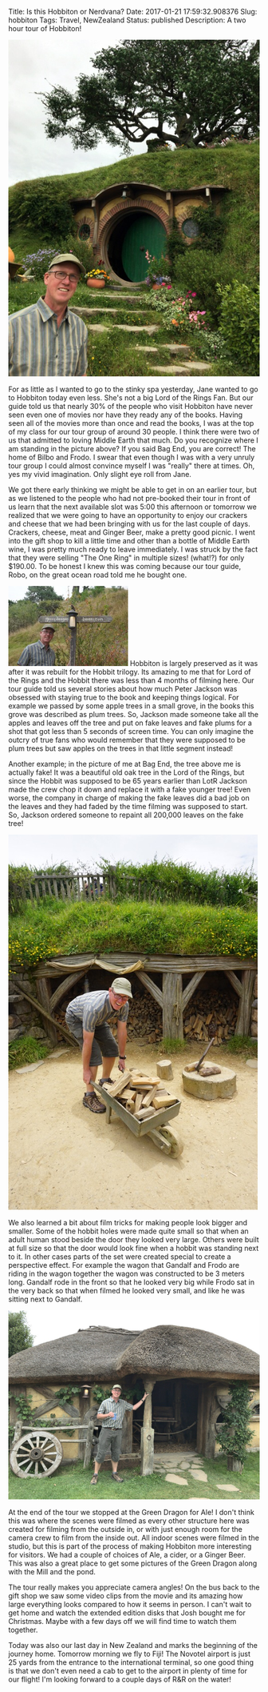 Title: Is this Hobbiton or Nerdvana?
Date: 2017-01-21 17:59:32.908376
Slug: hobbiton
Tags: Travel, NewZealand
Status: published
Description: A two hour tour of Hobbiton!

![Bag End](../images/NZ/bag_end.jpg)

For as little as I wanted to go to the stinky spa yesterday, Jane wanted to go to Hobbiton today even less.  She's not a big Lord of the Rings Fan.  But our guide told us that nearly 30% of the people who visit Hobbiton have never seen even one of movies nor have they ready any of the books.  Having seen all of the movies more than once and read the books, I was at the top of my class for our tour group of around 30 people. I think there were two of us that admitted to loving Middle Earth that much.   Do you recognize where I am standing in the picture above?  If you said Bag End, you are correct!  The home of Bilbo and Frodo.  I swear that even though I was with a very unruly tour group I could almost convince myself I was "really" there at times.  Oh, yes my vivid imagination.  Only slight eye roll from Jane.

We got there early thinking we might be able to get in on an earlier tour, but as we listened to the people who had not pre-booked their tour in front of us learn that the next available slot was 5:00 this afternoon or tomorrow we realized that we were going to have an opportunity to enjoy our crackers and cheese that we had been bringing with us for the last couple of days.  Crackers, cheese, meat and Ginger Beer, make a pretty good picnic.  I went into the gift shop to kill a little time and other than a bottle of Middle Earth wine, I was pretty much ready to leave immediately.  I was struck by the fact that they were selling "The One Ring" in multiple sizes!  (what!?) for only $190.00.   To be honest I knew this was coming because our tour guide, Robo, on the great ocean road told me he bought one.

![](../images/NZ/signpost.jpg) Hobbiton is largely preserved as it was after it was rebuilt for the Hobbit trilogy.  Its amazing to me that for Lord of the Rings and the Hobbit there was less than 4 months of filming here.  Our tour guide told us several stories about how much Peter Jackson was obsessed with staying true to the book and keeping things logical.  For example we passed by some apple trees in a small grove, in the books this grove was described as plum trees.  So, Jackson made someone take all the apples and leaves off the tree and put on fake leaves and fake plums for a shot that got less than 5 seconds of screen time.  You can only imagine the outcry of true fans who would remember that they were supposed to be plum trees but saw apples on the trees in that little segment instead!  

Another example; in the picture of me at Bag End, the tree above me is actually fake!  It was a beautiful old oak tree in the Lord of the Rings, but since the Hobbit was supposed to be 65 years earlier than LotR Jackson made the crew chop it down and replace it with a fake younger tree!  Even worse, the company in charge of making the fake leaves did a bad job on the leaves and they had faded by the time filming was supposed to start.  So, Jackson ordered someone to repaint all 200,000 leaves on the fake tree!

![](../images/NZ/hobbit_barrow.jpg)

We also learned a bit about film tricks for making people look bigger and smaller.  Some of the hobbit holes were made quite small so that when an adult human stood beside the door they looked very large.  Others were built at full size so that the door would look fine when a hobbit was standing next to it.  In other cases parts of the set were created special to create a perspective effect.  For example the wagon that Gandalf and Frodo are riding in the wagon together the wagon was constructed to be 3 meters long.  Gandalf rode in the front so that he looked very big while Frodo sat in the very back so that when filmed he looked very small, and like he was sitting next to Gandalf.

![Green Dragon](../images/NZ/green_dragon.jpg)

At the end of the tour we stopped at the Green Dragon for Ale!  I don't think this was where the scenes were filmed as every other structure here was created for filming from the outside in, or with just enough room for the camera crew to film from the inside out.  All indoor scenes were filmed in the studio, but this is part of the process of making Hobbiton more interesting for visitors.  We had a couple of choices of Ale, a cider, or a Ginger Beer.  This was also a great place to get some pictures of the Green Dragon along with the Mill and the pond.

 The tour really makes you appreciate camera angles!  On the bus back to the gift shop we saw some video clips from the movie and its amazing how large everything looks compared to how it seems in person.  I can't wait to get home and watch the extended edition disks that Josh bought me for Christmas.  Maybe with a few days off we will find time to watch them together.
 
 Today was also our last day in New Zealand and marks the beginning of the journey home.  Tomorrow morning we fly to Fiji!  The Novotel airport is just 25 yards from the entrance to the international terminal, so one good thing is that we don't even need a cab to get to the airport in plenty of time for our flight!   I'm looking forward to a couple days of R&R on the water!
 


